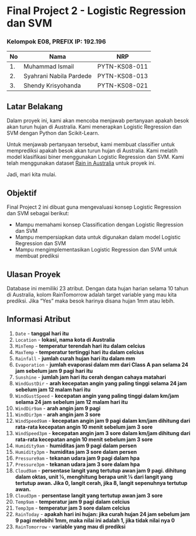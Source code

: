 # Final Project 2 - Logistic Regression dan SVM


### Kelompok E08, PREFIX IP: 192.196

| **No** | **Nama** | **NRP** |
| - | - | - |
| 1. | Muhammad Ismail | PYTN-KS08-011 |
| 2. | Syahrani Nabila Pardede | PYTN-KS08-013 |
| 3. | Shendy Krisyohanda | PYTN-KS08-021 |


## Latar Belakang  

Dalam proyek ini, kami akan mencoba menjawab pertanyaan apakah besok akan turun hujan di Australia. Kami menerapkan Logistic Regression dan SVM dengan Python dan Scikit-Learn.  

Untuk menjawab pertanyaan tersebut, kami membuat classifier untuk memprediksi apakah besok akan turun hujan di Australia. Kami melatih model klasifikasi biner menggunakan Logistic Regression dan SVM. Kami telah menggunakan dataset <a href="https://www.kaggle.com/datasets/jsphyg/weather-dataset-rattle-package">Rain in Australia</a> untuk proyek ini.  

Jadi, mari kita mulai.  

## Objektif

Final Project 2 ini dibuat guna mengevaluasi konsep Logistic Regression dan SVM
sebagai berikut:
- Mampu memahami konsep Classification dengan Logistic Regression dan SVM
- Mampu mempersiapkan data untuk digunakan dalam model Logistic Regression
dan SVM
- Mampu mengimplementasikan Logistic Regression dan SVM untuk membuat
prediksi

## Ulasan Proyek

Database ini memiliki 23 atribut. Dengan data hujan harian selama 10 tahun di Australia, kolom RainTomorrow adalah target variable yang mau kita prediksi. Jika “Yes” maka besok harinya disana hujan 1mm atau lebih.

## Informasi Atribut

1. `Date` - **tanggal hari itu**
2. `Location` - **lokasi, nama kota di Australia**
3. `MinTemp` - **temperatur terendah hari itu dalam celcius**
4. `MaxTemp` - **temperatur tertinggi hari itu dalam celcius**
5. `Rainfall` - **jumlah curah hujan hari itu dalam mm**
6. `Evaporation` - **jumlah evaporasi dalam mm dari Class A pan selama 24 jam sebelum jam 9 pagi hari itu**
7. `Sunshine` - **jumlah jam hari itu cerah dengan cahaya matahari**
8. `WindGustDir` - **arah kecepatan angin yang paling tinggi selama 24 jam sebelum jam 12 malam hari itu**
9. `WindGustSpeed` - **kecepatan angin yang paling tinggi dalam km/jam selama 24 jam sebelum jam 12 malam hari itu**
10. `WindDir9am` - **arah angin jam 9 pagi**
11. `WindDir3pm` - **arah angin jam 3 sore**
12. `WindSpeed9am` - **kecepatan angin jam 9 pagi dalam km/jam dihitung dari rata-rata kecepatan angin 10 menit sebelum jam 3 sore**
13. `WindSpeed3pm` - **kecepatan angin jam 3 sore dalam km/jam dihitung dari rata-rata kecepatan angin 10 menit sebelum jam 3 sore**
14. `Humidity9am` - **humiditas jam 9 pagi dalam persen**
15. `Humidity3pm` - **humiditas jam 3 sore dalam persen**
16. `Pressure9am` - **tekanan udara jam 9 pagi dalam hpa**
17. `Pressure3pm` - **tekanan udara jam 3 sore dalam hpa**
18. `Cloud9am` - **persentase langit yang tertutup awan jam 9 pagi. dihitung dalam oktas, unit ⅛, menghitung berapa unit ⅛ dari langit yang tertutup awan. Jika 0, langit cerah, jika 8, langit sepenuhnya tertutup awan.**
19. `Cloud3pm` - **persentase langit yang tertutup awan jam 3 sore**
20. `Temp9am` - **temperatur jam 9 pagi dalam celcius**
21. `Temp3pm` - **temperatur jam 3 sore dalam celcius**
22. `RainToday` - **apakah hari ini hujan: jika curah hujan 24 jam sebelum jam 9 pagi melebihi 1mm, maka nilai ini adalah 1, jika tidak nilai nya 0**
23. `RainTomorrow` - **variable yang mau di prediksi**